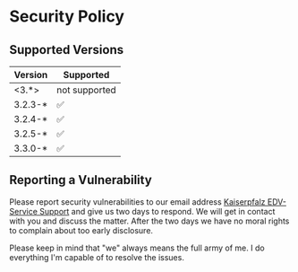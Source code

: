 # Security Policy

## Supported Versions

| Version | Supported          |
| ------- | ------------------ |
| <3.*>   | not supported |
| 3.2.3-* | :white_check_mark: |
| 3.2.4-* | :white_check_mark: |
| 3.2.5-* | :white_check_mark: |
| 3.3.0-* | :white_check_mark: |

## Reporting a Vulnerability

Please report security vulnerabilities to our email address [Kaiserpfalz EDV-Service Support](mailto:support@kaiserpfalz-edv.de)
and give us two days to respond. We will get in contact with you and discuss the matter. After the two days we have no moral
rights to complain about too early disclosure.

Please keep in mind that "we" always means the full army of me. I do everything I'm capable of to resolve the issues.

